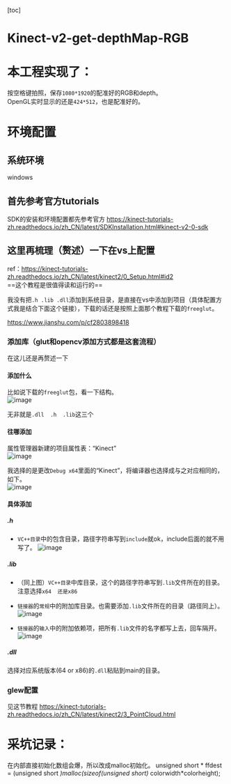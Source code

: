 [toc]

# Kinect-v2-get-depthMap-RGB

# 本工程实现了：
按空格键拍照，保存`1080*1920`的配准好的RGB和depth。  
OpenGL实时显示的还是`424*512`，也是配准好的。

# 环境配置
## 系统环境
windows
## 首先参考官方tutorials
SDK的安装和环境配置都先参考官方
https://kinect-tutorials-zh.readthedocs.io/zh_CN/latest/SDKInstallation.html#kinect-v2-0-sdk
## 这里再梳理（赘述）一下在vs上配置
ref：https://kinect-tutorials-zh.readthedocs.io/zh_CN/latest/kinect2/0_Setup.html#id2  
==这个教程是很值得读和运行的==

我没有把`.h .lib .dll`添加到系统目录，是直接在vs中添加到项目（具体配置方式我是结合下面这个链接），下载的话还是按照上面那个教程下载的`freeglut`。

https://www.jianshu.com/p/cf2803898418

### 添加库（glut和opencv添加方式都是这套流程）
在这儿还是再赘述一下
#### 添加什么
比如说下载的`freeglut`包，看一下结构。  
![image](https://s1.ax1x.com/2020/09/25/0CdEu9.png)

无非就是`.dll  .h  .lib`这三个


#### 往哪添加
属性管理器新建的项目属性表：“Kinect”  
![image](https://s1.ax1x.com/2020/09/25/0CaJYT.png)  

我选择的是更改`Debug x64`里面的“Kinect”，将编译器也选择成与之对应相同的，如下。  
![image](https://s1.ax1x.com/2020/09/25/0CaWXd.png)

#### 具体添加

##### .h
- `VC++目录`中的包含目录，路径字符串写到`include`就ok，include后面的就不用写了。
![image](https://s1.ax1x.com/2020/09/25/0CdGDA.png)

##### .lib
- （同上图）`VC++目录`中库目录，这个的路径字符串写到`.lib`文件所在的目录。注意选择`x64  还是x86`
- `链接器`的`常规`中的附加库目录。也需要添加`.lib`文件所在的目录（路径同上）。  
![image](https://s1.ax1x.com/2020/09/25/0CwiIP.png)

- `链接器`的`输入`中的附加依赖项，把所有`.lib`文件的名字都写上去，回车隔开。
![image](https://i.loli.net/2020/09/25/DwWbQfKs38MUg4z.png)

##### .dll
选择对应系统版本(64 or x86)的`.dll`粘贴到main的目录。

### glew配置
见这节教程 https://kinect-tutorials-zh.readthedocs.io/zh_CN/latest/kinect2/3_PointCloud.html
# 采坑记录：
在内部直接初始化数组会爆，所以改成malloc初始化。	unsigned short * ffdest = (unsigned short *)malloc(sizeof(unsigned short)* colorwidth*colorheight);
